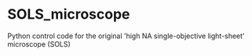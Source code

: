# SOLS_microscope
Python control code for the original 'high NA single-objective light-sheet' microscope (SOLS)
